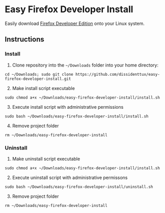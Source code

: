 # Easy Firefox Developer Install
Easily download [Firefox Developer Edition](https://www.mozilla.org/en-US/firefox/developer/) onto your Linux system.

## Instructions
### Install
1. Clone repository into the `~/Downloads` folder into your home directory:
```
cd ~/Downloads; sudo git clone https://github.com/dissidenttux/easy-firefox-developer-install.git
```
2. Make install script executable
```
sudo chmod a+x ~/Downloads/easy-firefox-developer-install/install.sh
```
3. Execute install script with administrative permissions
```
sudo bash ~/Downloads/easy-firefox-developer-install/install.sh
```
4. Remove project folder
```
rm ~/Downloads/easy-firefox-developer-install
```

### Uninstall
1. Make uninstall script executable
```
sudo chmod a+x ~/Downloads/easy-firefox-developer-install/install.sh 
```
2. Execute uninstall script with administrative permissons
```
sudo bash ~/Downloads/easy-firefox-developer-install/uninstall.sh
```
3. Remove project folder
``` 
rm ~/Downloads/easy-firefox-developer-install           
```

